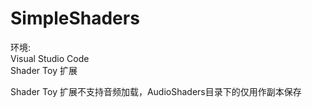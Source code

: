 # SimpleShaders
 
环境:   
Visual Studio Code  
Shader Toy 扩展

Shader Toy 扩展不支持音频加载，AudioShaders目录下的仅用作副本保存